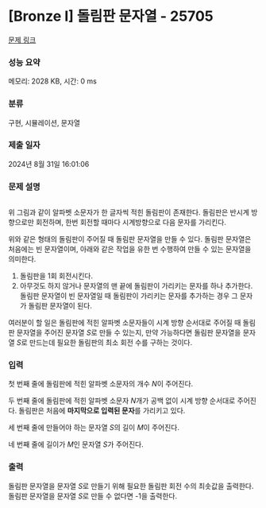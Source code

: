 # [Bronze I] 돌림판 문자열 - 25705 

[문제 링크](https://www.acmicpc.net/problem/25705) 

### 성능 요약

메모리: 2028 KB, 시간: 0 ms

### 분류

구현, 시뮬레이션, 문자열

### 제출 일자

2024년 8월 31일 16:01:06

### 문제 설명

<p style="text-align: center"><img alt="" src="https://upload.acmicpc.net/cb49a1b3-8ff5-4d01-9d76-ec96f6bdc267/-/preview/"></p>

<p>위 그림과 같이 알파벳 소문자가 한 글자씩 적힌 돌림판이 존재한다. 돌림판은 반시계 방향으로만 회전하며, 한번 회전할 때마다 시계방향으로 다음 문자를 가리킨다.</p>

<p>위와 같은 형태의 돌림판이 주어질 때 돌림판 문자열을 만들 수 있다. 돌림판 문자열은 처음에는 빈 문자열이며, 아래와 같은 작업을 유한 번 수행하여 만들 수 있는 문자열을 의미한다.</p>

<ol>
	<li>돌림판을 1회 회전시킨다.</li>
	<li>아무것도 하지 않거나 문자열의 맨 끝에 돌림판이 가리키는 문자를 하나 추가한다. 돌림판 문자열이 빈 문자열일 때 돌림판이 가리키는 문자를 추가하는 경우 그 문자가 돌림판 문자열이 된다.</li>
</ol>

<p>여러분이 할 일은 돌림판에 적힌 알파벳 소문자들이 시계 방향 순서대로 주어질 때 돌림판 문자열을 주어진 문자열 <em>S</em>로 만들 수 있는지, 만약 가능하다면 돌림판 문자열을 문자열 <em>S</em>로 만드는데 필요한 돌림판의 최소 회전 수를 구하는 것이다.</p>

### 입력 

 <p>첫 번째 줄에 돌림판에 적힌 알파벳 소문자의 개수 <em>N</em>이 주어진다.</p>

<p>두 번째 줄에 돌림판에 적힌 알파벳 소문자 <em>N</em>개가 공백 없이 시계 방향 순서대로 주어진다. 돌림판은 처음에 <strong>마지막으로 입력된 문자</strong>를 가리키고 있다.</p>

<p>세 번째 줄에 만들어야 하는 문자열 <em>S</em>의 길이 <em>M</em>이 주어진다.</p>

<p>네 번째 줄에 길이가 <em>M</em>인 문자열 <em>S</em>가 주어진다.</p>

### 출력 

 <p>돌림판 문자열을 문자열 <em>S</em>로 만들기 위해 필요한 돌림판 회전 수의 최솟값을 출력한다. 돌림판 문자열을 문자열 <em>S</em>로 만들 수 없다면 -1을 출력한다.</p>

